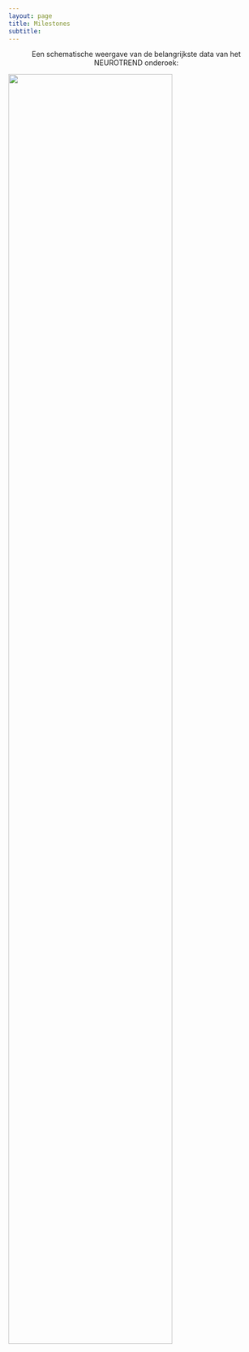 ```yaml
---
layout: page
title: Milestones
subtitle:
---
```


<div align="center"> 
<p>
Een schematische weergave van de belangrijkste data van het NEUROTREND onderoek:
</p>
</div>

<p>
<img src="{{ 'img/milestones.png' | relative_url }}"  style="width:80%" style="text-align:center" />
</p>